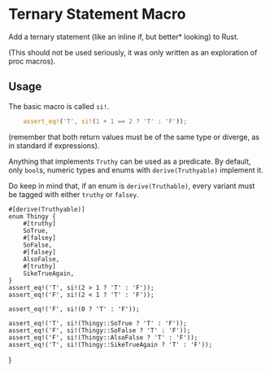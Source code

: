 # Ternary Statement Macro
Add a ternary statement (like an inline if, but better* looking) to Rust.

(This should not be used seriously, it was only written as an exploration of proc macros).

## Usage
The basic macro is called `si!`.
```rs
    assert_eq!('T', si!(1 + 1 == 2 ? 'T' : 'F'));
```
(remember that both return values must be of the same type or diverge, as in standard if expressions).

Anything that implements `Truthy` can be used as a predicate. By default, only `bool`s, numeric types and enums with `derive(Truthyable)` implement it.

Do keep in mind that, if an enum is `derive(Truthable)`, every variant must be tagged with either `truthy` or `falsey`.

```
#[derive(Truthyable)]
enum Thingy {
    #[truthy]
    SoTrue,
    #[falsey]
    SoFalse,
    #[falsey]
    AlsoFalse,
    #[truthy]
    SikeTrueAgain,
}
assert_eq!('T', si!(2 > 1 ? 'T' : 'F'));
assert_eq!('F', si!(2 < 1 ? 'T' : 'F'));

assert_eq!('F', si!(0 ? 'T' : 'F'));

assert_eq!('T', si!(Thingy::SoTrue ? 'T' : 'F'));
assert_eq!('F', si!(Thingy::SoFalse ? 'T' : 'F'));
assert_eq!('F', si!(Thingy::AlsoFalse ? 'T' : 'F'));
assert_eq!('T', si!(Thingy::SikeTrueAgain ? 'T' : 'F'));
```
}
